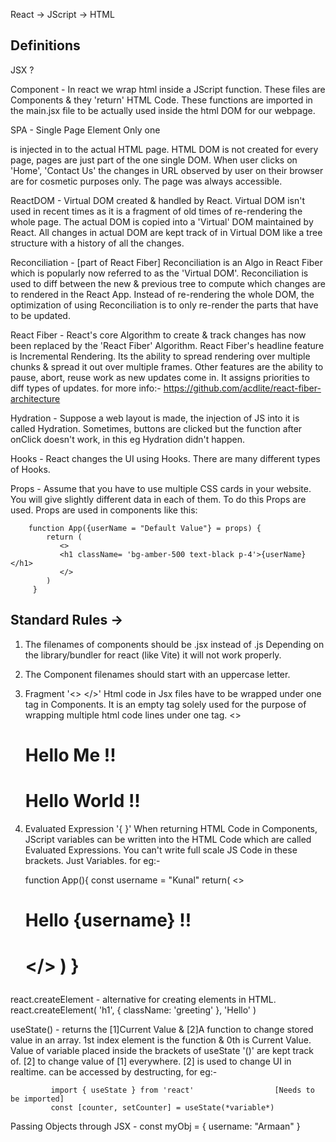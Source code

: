 React -> JScript -> HTML 


## Definitions
JSX ? 

Component - In react we wrap html inside a JScript function. These files are Components & they 'return' HTML Code.
            These functions are imported in the main.jsx file to be actually used inside the html DOM for our webpage.

SPA - Single Page Element
      Only one <div> is injected in to the actual HTML page.
      HTML DOM is not created for every page, pages are just part of the one single DOM.
      When user clicks on 'Home', 'Contact Us' the changes in URL observed by user on their browser are for cosmetic purposes only. 
      The page was always accessible.

ReactDOM - Virtual DOM created & handled by React. 
           Virtual DOM isn't used in recent times as it is a fragment of old times of re-rendering the whole page.
           The actual DOM is copied into a 'Virtual' DOM maintained by React. All changes in actual DOM are kept track of in Virtual DOM like a tree structure with a history of all the changes.

Reconciliation - [part of React Fiber]
                 Reconciliation is an Algo in React Fiber which is popularly now referred to as the 'Virtual DOM'.
                 Reconciliation is used to diff between the new & previous tree to compute which changes are to rendered in the React App.
                 Instead of re-rendering the whole DOM, the optimization of using Reconciliation is to only re-render the parts that have to be updated.

React Fiber - React's core Algorithm to create & track changes has now been replaced by the 'React Fiber' Algorithm.
              React Fiber's headline feature is Incremental Rendering. Its the ability to spread rendering over multiple chunks & spread it out over multiple frames.
              Other features are the ability to pause, abort, reuse work as new updates come in. It assigns priorities to diff types of updates.
              for more info:- https://github.com/acdlite/react-fiber-architecture

Hydration - Suppose a web layout is made, the injection of JS into it is called Hydration.
            Sometimes, buttons are clicked but the function after onClick doesn't work, in this eg Hydration didn't happen.

Hooks - React changes the UI using Hooks. There are many different types of Hooks.

Props - Assume that you have to use multiple CSS cards in your website. You will give slightly different data in each of them. To do this Props are used.
        Props are used in components like this:
        <App userName = "Kunal Nagrale">

        function App({userName = "Default Value"} = props) {
            return (
               <>
               <h1 className= 'bg-amber-500 text-black p-4'>{userName}</h1>
               </>
            )
         }


## Standard Rules ->
1) The filenames of components should be .jsx instead of .js
   Depending on the library/bundler for react (like Vite) it will not work properly.
2) The Component filenames should start with an uppercase letter.
3) Fragment '<> </>'
   Html code in Jsx files have to be wrapped under one tag in Components.
   It is an empty tag solely used for the purpose of wrapping multiple html code lines under one tag.
   <>
    <h1>Hello Me !!<h1>
    <div>Hello World !!</div>
   </>
4) Evaluated Expression '{ }'
   When returning HTML Code in Components, JScript variables can be written into the HTML Code which are called Evaluated Expressions.
   You can't write full scale JS Code in these brackets. Just Variables. for eg:-

   function App(){
      const username = "Kunal"
      return(
         <>
            <h1>Hello {username} !!<h1>
         </>
      )
   }

      

react.createElement - alternative for creating elements in HTML.
                      react.createElement(
                          'h1',
                          { className: 'greeting' },
                          'Hello'
                      )

useState() - returns the [1]Current Value & [2]A function to change stored value in an array. 1st index element is the function & 0th is Current Value.
             Value of variable placed inside the brackets of useState '()' are kept track of.
             [2] to change value of [1] everywhere. [2] is used to change UI in realtime.
             can be accessed by destructing, for eg:-
             
             import { useState } from 'react'                  [Needs to be imported]
             const [counter, setCounter] = useState(*variable*)


Passing Objects through JSX - const myObj = { username: "Armaan" }
                              <App myUser = {myObj}/>